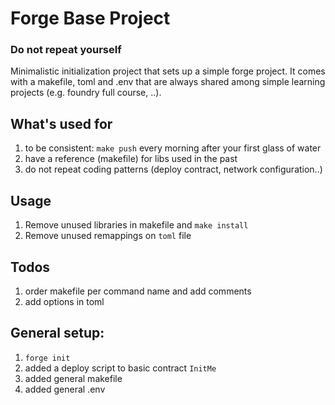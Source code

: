 # Forge Base Project

### Do not repeat yourself

Minimalistic initialization project that sets up a simple forge project. 
It comes with a makefile, toml and .env that are always shared among simple learning projects (e.g. foundry full course, ..).

## What's used for

1. to be consistent: `make push` every morning after your first glass of water
2. have a reference (makefile) for libs used in the past
3. do not repeat coding patterns (deploy contract, network configuration..)

## Usage

1. Remove unused libraries in makefile and `make install`
2. Remove unused remappings on `toml` file

## Todos
1. order makefile per command name and add comments
2. add options in toml

## General setup:

1. `forge init`
2. added a deploy script to basic contract `InitMe`
3. added general makefile
4. added general .env
